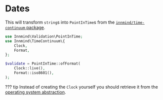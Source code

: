 # Dates

This will transform `string`s into `PointInTime`s from the [`innmind/time-continuum` package](https://github.com/Innmind/TimeContinuum/).

```php
use Innmind\Validation\PointInTime;
use Innmind\TimeContinuum\{
    Clock,
    Format,
};

$validate = PointInTime::ofFormat(
    Clock::live(),
    Format::iso8601(),
);
```

??? tip
    Instead of creating the `Clock` yourself you should retrieve it from the [operating system abstraction](https://innmind.org/documentation/getting-started/operating-system/clock/).
